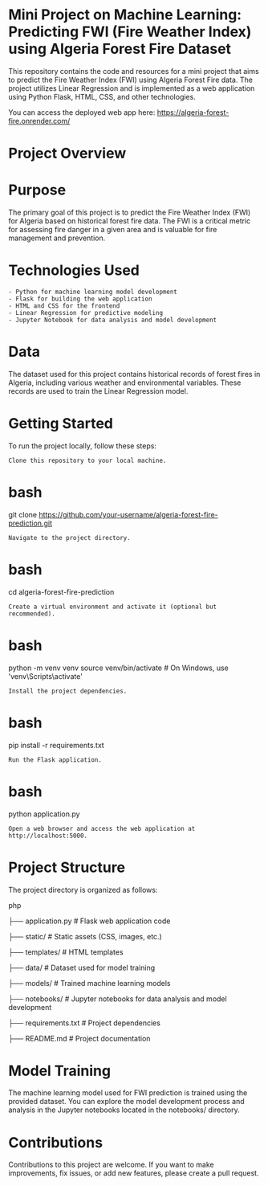 # Mini Project on Machine Learning: Predicting FWI (Fire Weather Index) using Algeria Forest Fire Dataset
This repository contains the code and resources for a mini project that aims to predict the Fire Weather Index (FWI) using Algeria Forest Fire data. The project utilizes Linear Regression and is implemented as a web application using Python Flask, HTML, CSS, and other technologies.

You can access the deployed web app here: https://algeria-forest-fire.onrender.com/

# Project Overview

# Purpose
The primary goal of this project is to predict the Fire Weather Index (FWI) for Algeria based on historical forest fire data. The FWI is a critical metric for assessing fire danger in a given area and is valuable for fire management and prevention.

# Technologies Used
    - Python for machine learning model development
    - Flask for building the web application
    - HTML and CSS for the frontend
    - Linear Regression for predictive modeling
    - Jupyter Notebook for data analysis and model development

# Data
The dataset used for this project contains historical records of forest fires in Algeria, including various weather and environmental variables. These records are used to train the Linear Regression model.

# Getting Started
 To run the project locally, follow these steps:
 
    Clone this repository to your local machine.

# bash
git clone https://github.com/your-username/algeria-forest-fire-prediction.git

    Navigate to the project directory.

# bash
cd algeria-forest-fire-prediction

    Create a virtual environment and activate it (optional but recommended).

# bash
python -m venv venv
source venv/bin/activate  # On Windows, use 'venv\Scripts\activate'

    Install the project dependencies.
# bash
pip install -r requirements.txt

    Run the Flask application.

# bash

python application.py

    Open a web browser and access the web application at http://localhost:5000.

# Project Structure

The project directory is organized as follows:

php

├── application.py               # Flask web application code

├── static/              # Static assets (CSS, images, etc.)

├── templates/           # HTML templates

├── data/                # Dataset used for model training

├── models/              # Trained machine learning models

├── notebooks/           # Jupyter notebooks for data analysis and model development

├── requirements.txt     # Project dependencies

├── README.md            # Project documentation

# Model Training

The machine learning model used for FWI prediction is trained using the provided dataset. You can explore the model development process and analysis in the Jupyter notebooks located in the notebooks/ directory.

# Contributions
Contributions to this project are welcome. If you want to make improvements, fix issues, or add new features, please create a pull request.
